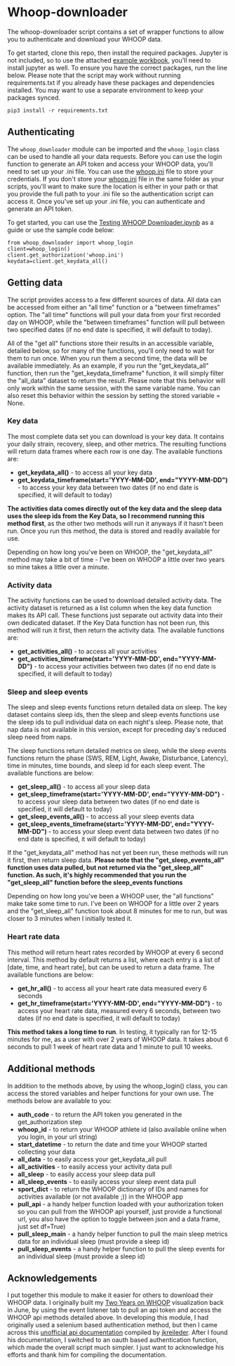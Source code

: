 # Whoop-downloader
The whoop-downloader script contains a set of wrapper functions to allow you to authenticate and download your WHOOP data.

To get started, clone this repo, then install the required packages. Jupyter is not included, so to use the attached [example workbook](https://github.com/irickman/whoop-downloader/blob/main/Testing%20WHOOP%20Downloader.ipynb), you'll need to install jupyter as well. To ensure you have the correct packages, run the line below. Please note that the script may work without running requirements.txt if you already have these packages and dependencies installed. You may want to use a separate environment to keep your packages synced.

`pip3 install -r requirements.txt`

## Authenticating
The `whoop_downloader` module can be imported and the `whoop_login` class can be used to handle all your data requests. Before you can use the login function to generate an API token and access your WHOOP data, you'll need to set up your .ini file. You can use the [whoop.ini](https://github.com/irickman/whoop-downloader/blob/main/whoop.ini) file to store your credentials. If you don't store your [whoop.ini](https://github.com/irickman/whoop-downloader/blob/main/whoop.ini) file in the same folder as your scripts, you'll want to make sure the location is either in your path or that you provide the full path to your .ini file so the authentication script can access it. Once you've set up your .ini file, you can authenticate and generate an API token.  

To get started, you can use the [Testing WHOOP Downloader.ipynb](https://github.com/irickman/whoop-downloader/blob/main/Testing%20WHOOP%20Downloader.ipynb) as a guide or use the sample code below:

```
from whoop_downloader import whoop_login
client=whoop_login()
client.get_authorization('whoop.ini')
keydata=client.get_keydata_all()
```
## Getting data
The script provides access to a few different sources of data. All data can be accessed from either an "all time" function or a "between timeframes" option. The "all time" functions will pull your data from your first recorded day on WHOOP, while the "between timeframes" function will pull between two specified dates (if no end date is specified, it will default to today).

All of the "get all" functions store their results in an accessible variable, detailed below, so for many of the functions, you'll only need to wait for them to run once. When you run them a second time, the data will be available immediately. As an example, if you run the "get_keydata_all" function, then run the "get_keydata_timeframe" function, it will simply filter the "all_data" dataset to return the result. Please note that this behavior will only work within the same session, with the same variable name. You can also reset this behavior within the session by setting the stored variable = None.

### Key data
The most complete data set you can download is your key data. It contains your daily strain, recovery, sleep, and other metrics. The resulting functions will return data frames where each row is one day. The available functions are:

* **get_keydata_all()** - to access all your key data
* **get_keydata_timeframe(start='YYYY-MM-DD', end="YYYY-MM-DD")** - to access your key data between two dates (if no end date is specified, it will default to today)

**The activities data comes directly out of the key data and the sleep data uses the sleep ids from the Key Data, so I recommend running this method first**, as the other two methods will run it anyways if it hasn't been run. Once you run this method, the data is stored and readily available for use.

Depending on how long you've been on WHOOP, the "get_keydata_all" method may take a bit of time - I've been on WHOOP a little over two years so mine takes a little over a minute.

### Activity data
The activity functions can be used to download detailed activity data. The activity dataset is returned as a list column when the key data function makes its API call. These functions just separate out activity data into their own dedicated dataset. If the Key Data function has not been run, this method will run it first, then return the activity data. The available functions are:

* **get_activities_all()** - to access all your activities
* **get_activities_timeframe(start='YYYY-MM-DD', end="YYYY-MM-DD")** - to access your activities between two dates (if no end date is specified, it will default to today)

### Sleep and sleep events
The sleep and sleep events functions return detailed data on sleep. The key dataset contains sleep ids, then the sleep and sleep events functions use the sleep ids to pull individual data on each night's sleep. Please note, that nap data is not available in this version, except for preceding day's reduced sleep need from naps.

The sleep functions return detailed metrics on sleep, while the sleep events functions return the phase (SWS, REM, Light, Awake, Disturbance, Latency), time in minutes, time bounds, and sleep id for each sleep event. The available functions are below:

* **get_sleep_all()** - to access all your sleep data
* **get_sleep_timeframe(start='YYYY-MM-DD', end="YYYY-MM-DD")** - to access your sleep data between two dates (if no end date is specified, it will default to today)
* **get_sleep_events_all()** - to access all your sleep events data
* **get_sleep_events_timeframe(start='YYYY-MM-DD', end="YYYY-MM-DD")** - to access your sleep event data between two dates (if no end date is specified, it will default to today)

If the "get_keydata_all" method has not yet been run, these methods will run it first, then return sleep data. **Please note that the "get_sleep_events_all" function uses data pulled, but not returned via the "get_sleep_all" function. As such, it's highly recommended that you run the "get_sleep_all" function  before the sleep_events functions**

Depending on how long you've been a WHOOP user, the "all functions" make take some time to run. I've been on WHOOP for a little over 2 years and the "get_sleep_all" function took about 8 minutes for me to run, but was closer to 3 minutes when I initially tested it.

### Heart rate data
This method will return heart rates recorded by WHOOP at every 6 second interval. This method by default returns a list, where each entry is a list of [date, time, and heart rate], but can be used to return a data frame. The available functions are below:

* **get_hr_all()** - to access all your heart rate data measured every 6 seconds
* **get_hr_timeframe(start='YYYY-MM-DD', end="YYYY-MM-DD")** - to access your heart rate data, measured every 6 seconds, between two dates (if no end date is specified, it will default to today)

**This method takes a long time to run**. In testing, it typically ran for 12-15 minutes for me, as a user with over 2 years of WHOOP data. It takes about 6 seconds to pull 1 week of heart rate data and 1 minute to pull 10 weeks.

## Additional methods
In addition to the methods above, by using the whoop_login() class, you can access the stored variables and helper functions for your own use. The methods below are available to you:

* **auth_code** - to return the API token you generated in the get_authorization step
* **whoop_id** - to return your WHOOP athlete id (also available online when you login, in your url string)
* **start_datetime** - to return the date and time your WHOOP started collecting your data
* **all_data** - to easily access your get_keydata_all pull
* **all_activities** - to easily access your activity data pull
* **all_sleep** - to easily access your sleep data pull
* **all_sleep_events** - to easily access your sleep event data pull
* **sport_dict** - to return the WHOOP dictionary of IDs and names for activities available (or not available ;)) in the WHOOP app
* **pull_api** - a handy helper function loaded with your authorization token so you can pull from the WHOOP api yourself, just provide a functional url, you also have the option to toggle between json and a data frame, just set df=True)
* **pull_sleep_main** - a handy helper function to pull the main sleep metrics data for an individual sleep (must provide a sleep id)
* **pull_sleep_events** - a handy helper function to pull the sleep events for an individual sleep (must provide a sleep id)


## Acknowledgements
I put together this module to make it easier for others to download their WHOOP data. I originally built my [Two Years on WHOOP](http://www.irarickman.com/blog/Two-Years-On-WHOOP/) visualization back in June, by using the event listener tab to pull an api token and access the WHOOP api methods detailed above. In developing this module, I had originally used a selenium based authentication method, but then I came across this [unofficial api documentation](https://app.swaggerhub.com/apis/DovOps/whoop-unofficial-api/1.0.1) compiled by [jkreileder](https://gist.github.com/jkreileder). After I found his documentation, I switched to an oauth based authentication function, which made the overall script much simpler. I just want to acknowledge his efforts and thank him for compiling the documentation.
